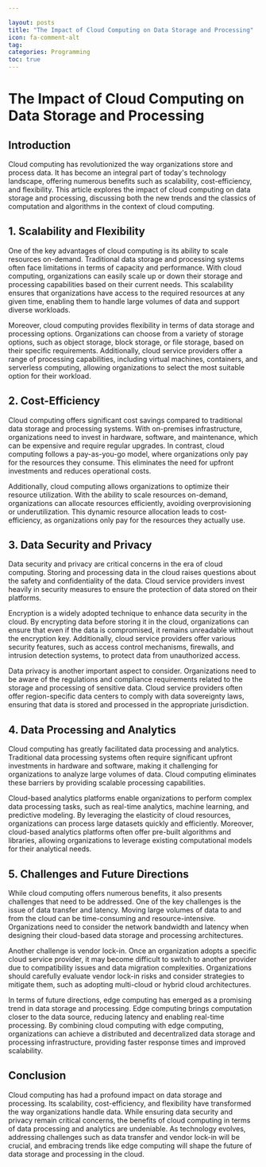 ```yaml
---

layout: posts
title: "The Impact of Cloud Computing on Data Storage and Processing"
icon: fa-comment-alt
tag:      
categories: Programming
toc: true
---
```




# The Impact of Cloud Computing on Data Storage and Processing

## Introduction

Cloud computing has revolutionized the way organizations store and process data. It has become an integral part of today's technology landscape, offering numerous benefits such as scalability, cost-efficiency, and flexibility. This article explores the impact of cloud computing on data storage and processing, discussing both the new trends and the classics of computation and algorithms in the context of cloud computing.

## 1. Scalability and Flexibility

One of the key advantages of cloud computing is its ability to scale resources on-demand. Traditional data storage and processing systems often face limitations in terms of capacity and performance. With cloud computing, organizations can easily scale up or down their storage and processing capabilities based on their current needs. This scalability ensures that organizations have access to the required resources at any given time, enabling them to handle large volumes of data and support diverse workloads.

Moreover, cloud computing provides flexibility in terms of data storage and processing options. Organizations can choose from a variety of storage options, such as object storage, block storage, or file storage, based on their specific requirements. Additionally, cloud service providers offer a range of processing capabilities, including virtual machines, containers, and serverless computing, allowing organizations to select the most suitable option for their workload.

## 2. Cost-Efficiency

Cloud computing offers significant cost savings compared to traditional data storage and processing systems. With on-premises infrastructure, organizations need to invest in hardware, software, and maintenance, which can be expensive and require regular upgrades. In contrast, cloud computing follows a pay-as-you-go model, where organizations only pay for the resources they consume. This eliminates the need for upfront investments and reduces operational costs.

Additionally, cloud computing allows organizations to optimize their resource utilization. With the ability to scale resources on-demand, organizations can allocate resources efficiently, avoiding overprovisioning or underutilization. This dynamic resource allocation leads to cost-efficiency, as organizations only pay for the resources they actually use.

## 3. Data Security and Privacy

Data security and privacy are critical concerns in the era of cloud computing. Storing and processing data in the cloud raises questions about the safety and confidentiality of the data. Cloud service providers invest heavily in security measures to ensure the protection of data stored on their platforms.

Encryption is a widely adopted technique to enhance data security in the cloud. By encrypting data before storing it in the cloud, organizations can ensure that even if the data is compromised, it remains unreadable without the encryption key. Additionally, cloud service providers offer various security features, such as access control mechanisms, firewalls, and intrusion detection systems, to protect data from unauthorized access.

Data privacy is another important aspect to consider. Organizations need to be aware of the regulations and compliance requirements related to the storage and processing of sensitive data. Cloud service providers often offer region-specific data centers to comply with data sovereignty laws, ensuring that data is stored and processed in the appropriate jurisdiction.

## 4. Data Processing and Analytics

Cloud computing has greatly facilitated data processing and analytics. Traditional data processing systems often require significant upfront investments in hardware and software, making it challenging for organizations to analyze large volumes of data. Cloud computing eliminates these barriers by providing scalable processing capabilities.

Cloud-based analytics platforms enable organizations to perform complex data processing tasks, such as real-time analytics, machine learning, and predictive modeling. By leveraging the elasticity of cloud resources, organizations can process large datasets quickly and efficiently. Moreover, cloud-based analytics platforms often offer pre-built algorithms and libraries, allowing organizations to leverage existing computational models for their analytical needs.

## 5. Challenges and Future Directions

While cloud computing offers numerous benefits, it also presents challenges that need to be addressed. One of the key challenges is the issue of data transfer and latency. Moving large volumes of data to and from the cloud can be time-consuming and resource-intensive. Organizations need to consider the network bandwidth and latency when designing their cloud-based data storage and processing architectures.

Another challenge is vendor lock-in. Once an organization adopts a specific cloud service provider, it may become difficult to switch to another provider due to compatibility issues and data migration complexities. Organizations should carefully evaluate vendor lock-in risks and consider strategies to mitigate them, such as adopting multi-cloud or hybrid cloud architectures.

In terms of future directions, edge computing has emerged as a promising trend in data storage and processing. Edge computing brings computation closer to the data source, reducing latency and enabling real-time processing. By combining cloud computing with edge computing, organizations can achieve a distributed and decentralized data storage and processing infrastructure, providing faster response times and improved scalability.

## Conclusion

Cloud computing has had a profound impact on data storage and processing. Its scalability, cost-efficiency, and flexibility have transformed the way organizations handle data. While ensuring data security and privacy remain critical concerns, the benefits of cloud computing in terms of data processing and analytics are undeniable. As technology evolves, addressing challenges such as data transfer and vendor lock-in will be crucial, and embracing trends like edge computing will shape the future of data storage and processing in the cloud.